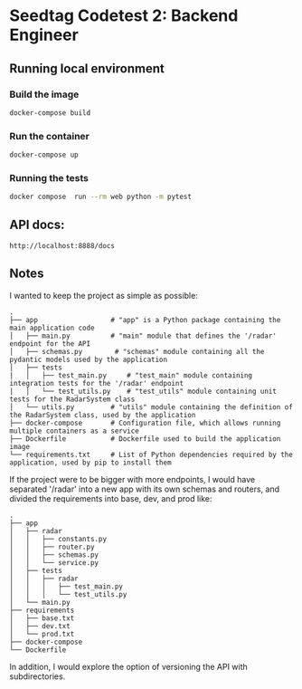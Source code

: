 Seedtag Codetest 2: Backend Engineer
====================================


## Running local environment

### Build the image
```bash
docker-compose build
```

### Run the container
```bash
docker-compose up
```

### Running the tests
```bash
docker compose  run --rm web python -m pytest
```

## API docs:
```
http://localhost:8888/docs
```


## Notes
I wanted to keep the project as simple as possible:

```
.
├── app                  # "app" is a Python package containing the main application code
│   ├── main.py          # "main" module that defines the '/radar' endpoint for the API
│   ├── schemas.py        # "schemas" module containing all the pydantic models used by the application
│   ├── tests
|   │   ├── test_main.py     # "test_main" module containing integration tests for the '/radar' endpoint
|   │   └── test_utils.py    # "test_utils" module containing unit tests for the RadarSystem class
│   └── utils.py         # "utils" module containing the definition of the RadarSystem class, used by the application
├── docker-compose       # Configuration file, which allows running multiple containers as a service
├── Dockerfile           # Dockerfile used to build the application image
└── requirements.txt     # List of Python dependencies required by the application, used by pip to install them
```

If the project were to be bigger with more endpoints, I would have separated '/radar' into a new app with its own
schemas and routers, and divided the requirements into base, dev, and prod like:

```
.
├── app
│   ├── radar
│   │   ├── constants.py
│   │   ├── router.py
│   │   ├── schemas.py
│   │   └── service.py
│   ├── tests
│   │   ├── radar
│   │   │   ├── test_main.py
│   │   │   └── test_utils.py
│   └── main.py
├── requirements
│   ├── base.txt
│   ├── dev.txt
│   └── prod.txt
├── docker-compose
└── Dockerfile
```

In addition, I would explore the option of versioning the API with subdirectories.
